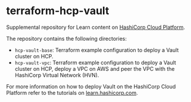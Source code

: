 # terraform-hcp-vault

Supplemental repository for Learn content on [HashiCorp Cloud Platform](https://portal.cloud.hashicorp.com).

The repository contains the following directories:

- `hcp-vault-base`: Terraform example configuration to deploy a Vault cluster on HCP.
- `hcp-vault-vpc`: Terraform example configuration to deploy a Vault cluster on HCP, deploy a VPC on AWS and peer the VPC with the HashiCorp Virtual Network (HVN).


For more information on how to deploy Vault on the HashiCorp Cloud Platform refer to the tutorials on [learn.hashicorp.com](https://learn.hashicorp.com/collections/cloud/vault).
